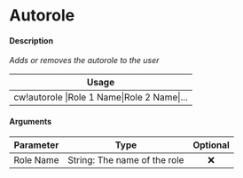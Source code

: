 # Autorole

#### Description

_Adds or removes the autorole to the user_

| Usage |
| :---: |
| cw!autorole \|Role 1 Name\|Role 2 Name\|... |

#### Arguments

| Parameter | Type | Optional |
| :---: | :---: | :---: |
| Role Name | String: The name of the role | ❌ |




